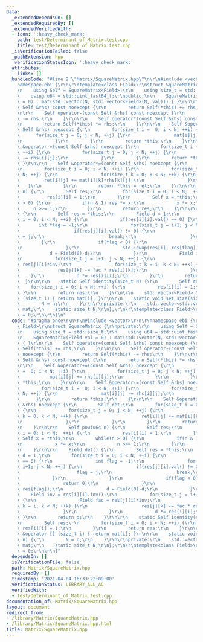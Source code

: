 ```yaml
---
data:
  _extendedDependsOn: []
  _extendedRequiredBy: []
  _extendedVerifiedWith:
  - icon: ':heavy_check_mark:'
    path: test/Determinant_of_Matrix.test.cpp
    title: test/Determinant_of_Matrix.test.cpp
  _isVerificationFailed: false
  _pathExtension: hpp
  _verificationStatusIcon: ':heavy_check_mark:'
  attributes:
    links: []
  bundledCode: "#line 2 \"Matrix/SquareMatrix.hpp\"\n\r\n#include <vector>\r\n\r\n\
    namespace ebi {\r\n\r\ntemplate<class Field>\r\nstruct SquareMatrix {\r\nprivate:\r\
    \n    using Self = SquareMatrix<Field>;\r\n    using size_t = std::size_t;\r\n\
    \    using u64 = std::uint_fast64_t;\r\npublic:\r\n    SquareMatrix(Field val\
    \ = 0) : mat(std::vector(N, std::vector<Field>(N, val))) { }\r\n\r\n    Self operator+(const\
    \ Self &rhs) const noexcept {\r\n        return Self(*this) += rhs;\r\n    }\r\
    \n\r\n    Self operator-(const Self &rhs) const noexcept {\r\n        return Self(*this)\
    \ -= rhs;\r\n    }\r\n\r\n    Self operator*(const Self &rhs) const noexcept {\r\
    \n        return Self(*this) *= rhs;\r\n    }\r\n\r\n    Self &operator+=(const\
    \ Self &rhs) noexcept {\r\n        for(size_t i =  0; i < N; ++i) {\r\n      \
    \      for(size_t j = 0; j < N; ++j) {\r\n                mat[i][j] += rhs[i][j];\r\
    \n            }\r\n        }\r\n        return *this;\r\n    }\r\n\r\n    Self\
    \ &operator-=(const Self &rhs) noexcept {\r\n        for(size_t i =  0; i < N;\
    \ ++i) {\r\n            for(size_t j = 0; j < N; ++j) {\r\n                mat[i][j]\
    \ -= rhs[i][j];\r\n            }\r\n        }\r\n        return *this;\r\n   \
    \ }\r\n\r\n    Self &operator*=(const Self &rhs) noexcept {\r\n        Self ret;\r\
    \n        for(size_t i = 0; i < N; ++i) {\r\n            for(size_t j = 0; j <\
    \ N; ++j) {\r\n                for(size_t k = 0; k < N; ++k) {\r\n           \
    \         ret[i][j] += mat[i][k]*rhs[k][j];\r\n                }\r\n         \
    \   }\r\n        }\r\n        return *this = ret;\r\n    }\r\n\r\n    Self pow(u64\
    \ n) {\r\n        Self res;\r\n        for(size_t i = 0; i < N;  ++i) {\r\n  \
    \          res[i][i] = 1;\r\n        }\r\n        Self x = *this;\r\n        while(n\
    \ > 0) {\r\n            if(n & 1) res *= x;\r\n            x *= x;\r\n       \
    \     n >>= 1;\r\n        }\r\n        return res;\r\n    }\r\n\r\n    Field det()\
    \ {\r\n        Self res = *this;\r\n        Field d = 1;\r\n        for(size_t\
    \ i = 0; i < N; ++i) {\r\n            if(res[i][i].val() == 0) {\r\n         \
    \       int flag = -1;\r\n                for(size_t j = i+1; j < N; ++j) {\r\n\
    \                    if(res[j][i].val() != 0) {\r\n                        flag\
    \ = j;\r\n                        break;\r\n                    }\r\n        \
    \        }\r\n                if(flag < 0) {\r\n                    return 0;\r\
    \n                }\r\n                std::swap(res[i], res[flag]);\r\n     \
    \           d = Field(0)-d;\r\n            }\r\n            Field inv = res[i][i].inv();\r\
    \n            for(size_t j = i+1; j < N; ++j) {\r\n                Field fac =\
    \ res[j][i]*inv;\r\n                for(size_t k = i; k < N; ++k) {\r\n      \
    \              res[j][k] -= fac * res[i][k];\r\n                }\r\n        \
    \    }\r\n            d *= res[i][i];\r\n        }\r\n        return d;\r\n  \
    \  }\r\n\r\n    static Self identity(size_t N) {\r\n        Self res;\r\n    \
    \    for(size_t i = 0; i < N; ++i) {\r\n            res[i][i] = 1;\r\n       \
    \ }\r\n        return res;\r\n    }\r\n\r\n    std::vector<Field> &operator []\
    \ (size_t i) { return mat[i]; }\r\n\r\n    static void set_size(size_t n) {\r\n\
    \        N = n;\r\n    }\r\n\r\nprivate:\r\n    std::vector<std::vector<Field>>\
    \ mat;\r\n    static size_t N;\r\n};\r\n\r\ntemplate<class Field>\r\nsize_t SquareMatrix<Field>::N\
    \ = 0;\r\n\r\n}\n"
  code: "#pragma once\r\n\r\n#include <vector>\r\n\r\nnamespace ebi {\r\n\r\ntemplate<class\
    \ Field>\r\nstruct SquareMatrix {\r\nprivate:\r\n    using Self = SquareMatrix<Field>;\r\
    \n    using size_t = std::size_t;\r\n    using u64 = std::uint_fast64_t;\r\npublic:\r\
    \n    SquareMatrix(Field val = 0) : mat(std::vector(N, std::vector<Field>(N, val)))\
    \ { }\r\n\r\n    Self operator+(const Self &rhs) const noexcept {\r\n        return\
    \ Self(*this) += rhs;\r\n    }\r\n\r\n    Self operator-(const Self &rhs) const\
    \ noexcept {\r\n        return Self(*this) -= rhs;\r\n    }\r\n\r\n    Self operator*(const\
    \ Self &rhs) const noexcept {\r\n        return Self(*this) *= rhs;\r\n    }\r\
    \n\r\n    Self &operator+=(const Self &rhs) noexcept {\r\n        for(size_t i\
    \ =  0; i < N; ++i) {\r\n            for(size_t j = 0; j < N; ++j) {\r\n     \
    \           mat[i][j] += rhs[i][j];\r\n            }\r\n        }\r\n        return\
    \ *this;\r\n    }\r\n\r\n    Self &operator-=(const Self &rhs) noexcept {\r\n\
    \        for(size_t i =  0; i < N; ++i) {\r\n            for(size_t j = 0; j <\
    \ N; ++j) {\r\n                mat[i][j] -= rhs[i][j];\r\n            }\r\n  \
    \      }\r\n        return *this;\r\n    }\r\n\r\n    Self &operator*=(const Self\
    \ &rhs) noexcept {\r\n        Self ret;\r\n        for(size_t i = 0; i < N; ++i)\
    \ {\r\n            for(size_t j = 0; j < N; ++j) {\r\n                for(size_t\
    \ k = 0; k < N; ++k) {\r\n                    ret[i][j] += mat[i][k]*rhs[k][j];\r\
    \n                }\r\n            }\r\n        }\r\n        return *this = ret;\r\
    \n    }\r\n\r\n    Self pow(u64 n) {\r\n        Self res;\r\n        for(size_t\
    \ i = 0; i < N;  ++i) {\r\n            res[i][i] = 1;\r\n        }\r\n       \
    \ Self x = *this;\r\n        while(n > 0) {\r\n            if(n & 1) res *= x;\r\
    \n            x *= x;\r\n            n >>= 1;\r\n        }\r\n        return res;\r\
    \n    }\r\n\r\n    Field det() {\r\n        Self res = *this;\r\n        Field\
    \ d = 1;\r\n        for(size_t i = 0; i < N; ++i) {\r\n            if(res[i][i].val()\
    \ == 0) {\r\n                int flag = -1;\r\n                for(size_t j =\
    \ i+1; j < N; ++j) {\r\n                    if(res[j][i].val() != 0) {\r\n   \
    \                     flag = j;\r\n                        break;\r\n        \
    \            }\r\n                }\r\n                if(flag < 0) {\r\n    \
    \                return 0;\r\n                }\r\n                std::swap(res[i],\
    \ res[flag]);\r\n                d = Field(0)-d;\r\n            }\r\n        \
    \    Field inv = res[i][i].inv();\r\n            for(size_t j = i+1; j < N; ++j)\
    \ {\r\n                Field fac = res[j][i]*inv;\r\n                for(size_t\
    \ k = i; k < N; ++k) {\r\n                    res[j][k] -= fac * res[i][k];\r\n\
    \                }\r\n            }\r\n            d *= res[i][i];\r\n       \
    \ }\r\n        return d;\r\n    }\r\n\r\n    static Self identity(size_t N) {\r\
    \n        Self res;\r\n        for(size_t i = 0; i < N; ++i) {\r\n           \
    \ res[i][i] = 1;\r\n        }\r\n        return res;\r\n    }\r\n\r\n    std::vector<Field>\
    \ &operator [] (size_t i) { return mat[i]; }\r\n\r\n    static void set_size(size_t\
    \ n) {\r\n        N = n;\r\n    }\r\n\r\nprivate:\r\n    std::vector<std::vector<Field>>\
    \ mat;\r\n    static size_t N;\r\n};\r\n\r\ntemplate<class Field>\r\nsize_t SquareMatrix<Field>::N\
    \ = 0;\r\n\r\n}"
  dependsOn: []
  isVerificationFile: false
  path: Matrix/SquareMatrix.hpp
  requiredBy: []
  timestamp: '2021-04-04 16:33:22+09:00'
  verificationStatus: LIBRARY_ALL_AC
  verifiedWith:
  - test/Determinant_of_Matrix.test.cpp
documentation_of: Matrix/SquareMatrix.hpp
layout: document
redirect_from:
- /library/Matrix/SquareMatrix.hpp
- /library/Matrix/SquareMatrix.hpp.html
title: Matrix/SquareMatrix.hpp
---
```


